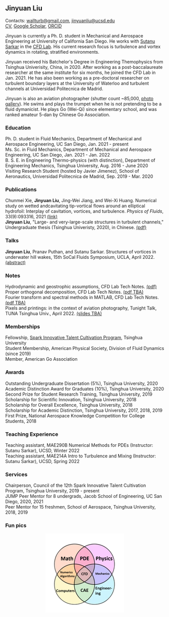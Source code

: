 ## Jinyuan Liu
Contacts: [wallturb@gmail.com](mailto:wallturb@gmail.com), [jinyuanliu@ucsd.edu](mailto:jinyuanliu@ucsd.edu)  
[CV](https://raw.githubusercontent.com/Liu-Jinyuan/liu-jinyuan.github.io/main/docs/jinyuan_cv.pdf), 
[Google Scholar](https://scholar.google.com/citations?hl=en&user=JZoiqx8AAAAJ&view_op=list_works&gmla=AJsN-F6ZzJ_d96OQwlVnTF-oqgqrxpQnrrX771f60xKjQMz51DZlzs8GPt2_hGTrI5Vis-FTSqWTNqORvViWrQAw0LyK6ICOSOHpf_kRtJV1T8P-A4sOgGk), [ORCID](https://orcid.org/0000-0003-4133-0930)

Jinyuan is currently a Ph. D. student in Mechanical and Aerospace Engineering at University of California San Diego. He works with [Sutanu Sarkar](https://scholar.google.com/citations?user=mfQsfMwAAAAJ&hl=en&oi=ao) in the [CFD Lab](http://www.cfdlab.ucsd.edu/index.html). His current research focus is turbulence and vortex dynamics in rotating, stratified environments.  

Jinyuan received his Batchelor's Degree in Engineering Themophysics from Tsinghua Univerisity, China, in 2020. After working as a post-baccalaureate researcher at the same institute for six months, he joined the CFD Lab in Jan. 2021.  He has also been working as a pre-doctoral researcher on turbulent boundary layers at the University of Waterloo and turbulent channels at Universidad Politecnica de Madrid.

Jinyuan is also an aviation photographer (shutter count ~85,000, [photo gallery](https://www.jetphotos.com/photographer/144411)). He swims and plays the trumpet when he is not pretending to be a fluid dymanicist. He plays Go (Wei-Qi) since elementary school, and was ranked amateur 5-dan by Chinese Go Association. 

### Education
Ph. D. student in Fluid Mechanics, Department of Mechanical and Aerospace Engineering, UC San Diego, Jan. 2021 - present  
Ms. Sc. in Fluid Mechanics, Department of Mechanical and Aerospace Engineering, UC San Diego, Jan. 2021 - Jan. 2022  
B. S. E. in Engineering Thermo-physics (with distinction), Department of Engineering Mechanics, Tsinghua University, Aug. 2016 - June 2020  
Visiting Research Student (hosted by Javier Jimenez), School of Aeronautics, Universidad Politecnica de Madrid, Sep. 2019 - Mar. 2020  

### Publications 
Chunmei Xie, **Jinyuan Liu**, Jing-Wei Jiang, and Wei-Xi Huang. Numerical study on wetted andcavitating tip-vortical flows around an elliptical hydrofoil: Interplay of cavitation, vortices, and turbulence. _Physics of Fluids_, 33(9):093316, 2021 [(link)](https://aip.scitation.org/doi/full/10.1063/5.0064717)  
**Jinyuan Liu**, "Large- and very-large-scale structures in turbulent channels," Undergraduate thesis (Tsinghua Univeristy, 2020), in Chinese. [(pdf)](https://raw.githubusercontent.com/Liu-Jinyuan/liu-jinyuan.github.io/main/docs/Thesis_Liu_J.pdf)  

### Talks 
**Jinyuan Liu**, Pranav Puthan, and Sutanu Sarkar. Structures of vortices in underwater hill wakes, 15th SoCal Fluids Symposium, UCLA, April 2022. <a target="new" rel="noopener noreferrer" href="https://raw.githubusercontent.com/Liu-Jinyuan/liu-jinyuan.github.io/main/docs/socal_liu_22.pdf">(abstract)</a> 

### Notes 
Hydrodynamic and geostrophic assumptions, CFD Lab Tech Notes. [(pdf)](https://raw.githubusercontent.com/Liu-Jinyuan/liu-jinyuan.github.io/main/docs/geos_hydros.pdf)  
Proper orthogonal decomposition, CFD Lab Tech Notes. [(pdf TBA)](https://liu-jinyuan.github.io/)  
Fourier transform and spectral methods in MATLAB, CFD Lab Tech Notes. [(pdf TBA)](https://liu-jinyuan.github.io/)  
Pixels and printings: in the context of aviation photography, Tunight Talk, TUNA Tsinghua Univ., April 2022. [(slides TBA)](https://liu-jinyuan.github.io/)

### Memberships
Fellowship, [Spark Innovative Talent Cultivation Program](http://www.tuef.tsinghua.edu.cn/column/sp1), Tsinghua University  
Student Membership, American Physical Society, Division of Fluid Dynamics (since 2019)  
Member, American Go Association

### Awards 
Outstanding Undergraduate Dissertation (5%), Tsinghua University, 2020  
Academic Distinction Award for Graduates (10%), Tsinghua University, 2020  
Second Prize for Student Research Training, Tsinghua University, 2019  
Scholarship for Scientific Innovation, Tsinghua University, 2018  
Scholarship for Overall Excellence, Tsinghua University, 2018  
Scholarship for Academic Distinction, Tsinghua University, 2017, 2018, 2019  
First Prize, National Aerospace Knowledge Competition for College Students, 2018  

### Teaching Experience
Teaching assistant, MAE290B Numerical Methods for PDEs (Instructor: Sutanu Sarkar), UCSD, Winter 2022   
Teaching assistant, MAE214A Intro to Turbulence and Mixing (Instructor: Sutanu Sarkar), UCSD, Spring 2022   

### Services 
Chairperson, Council of the 12th Spark Innovative Talent Cultivation Program, Tsinghua University, 2019 - present  
JUMP Peer Mentor for 8 undergrads, Jacob School of Engineering, UC San Diego, 2020, 2021  
Peer Mentor for 15 freshmen, School of Aerospace, Tsinghua University, 2018, 2019  

### Fun pics
<p align="center">
  <img src="/docs/cfd_bg.png" width="250" height="250">
</p>

